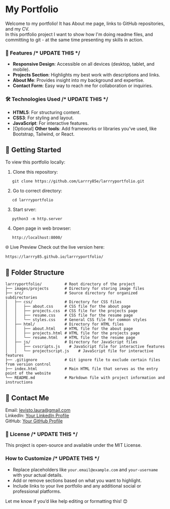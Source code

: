 # My Portfolio

Welcome to my portfolio! It has About me page, links to GitHub repositories, and my CV.      
In this portfolio project I want to show how I'm doing readme files, and committing to git - at the same time presenting my skills in action.

### 🌟 Features /* UPDATE THIS */

- **Responsive Design**: Accessible on all devices (desktop, tablet, and mobile).  
- **Projects Section**: Highlights my best work with descriptions and links.  
- **About Me**: Provides insight into my background and expertise.  
- **Contact Form**: Easy way to reach me for collaboration or inquiries.  

### 🛠️ Technologies Used /* UPDATE THIS */

- **HTML5**: For structuring content.  
- **CSS3**: For styling and layout.  
- **JavaScript**: For interactive features.  
- [Optional] **Other tools**: Add frameworks or libraries you’ve used, like Bootstrap, Tailwind, or React.  

## 🚀 Getting Started

To view this portfolio locally:  

1. Clone this repository:  
```
   git clone https://github.com/Larrry85e/larrryportfolio.git
```   
2. Go to correct directory:  
```
   cd larrryportfolio
```  
3. Start srver:  
```
   python3 -m http.server
```  
4. Open page in web browser:  
```
   http://localhost:8000/
```


🌐 Live Preview
Check out the live version here:
```
https://larrry85.github.io/larrryportfolio/
```

## 📂 Folder Structure
```
larrryportfolio/          # Root directory of the project
├── images/projects       # Directory for storing image files
├── src/                  # Source directory for organized subdirectories
│   ├── css/              # Directory for CSS files
│   │   ├── about.css     # CSS file for the about page
│   │   ├── projects.css  # CSS file for the projects page
│   │   ├── resume.css    # CSS file for the resume page
│   │   └── styles.css    # General CSS file for common styles
│   ├── html/             # Directory for HTML files
│   │   ├── about.html    # HTML file for the about page
│   │   ├── projects.html # HTML file for the projects page
│   │   └── resume.html   # HTML file for the resume page
│   ├── js/               # Directory for JavaScript files
│   │   ├── cvscripts.js    # JavaScript file for interactive features
│   │   └── projectscript.js    # JavaScript file for interactive features
├── .gitignore            # Git ignore file to exclude certain files from version control
├── index.html            # Main HTML file that serves as the entry point of the website
└── README.md             # Markdown file with project information and instructions  
```

## 📧 Contact Me

Email: levisto.laura@gmail.com      
LinkedIn: [Your LinkedIn Profile](https://www.linkedin.com/in/laura-levist%C3%B6-8bba06282/)    
GitHub: [Your GitHub Profile](https://github.com/Larrry85)     

### 📜 License /* UPDATE THIS */
This project is open-source and available under the MIT License.

### **How to Customize** /* UPDATE THIS */  
- Replace placeholders like `your.email@example.com` and `your-username` with your actual details.  
- Add or remove sections based on what you want to highlight.  
- Include links to your live portfolio and any additional social or professional platforms.  

Let me know if you’d like help editing or formatting this! 😊
